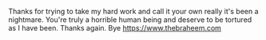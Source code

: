 Thanks for trying to take my hard work and call it your own really it's been a nightmare. You're truly a horrible human being and deserve to be tortured as I have been. Thanks again. Bye
https://www.thebraheem.com
